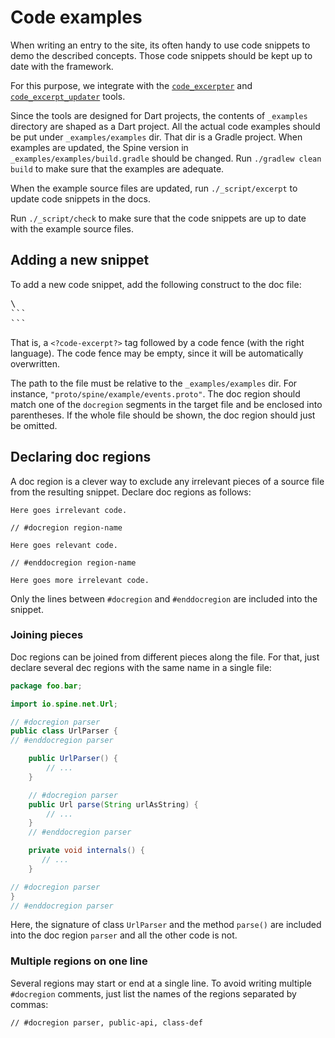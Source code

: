 # Code examples

When writing an entry to the site, its often handy to use code snippets to demo the described
concepts. Those code snippets should be kept up to date with the framework.

For this purpose, we integrate with the [`code_excerpter`](https://github.com/chalin/code_excerpter)
and [`code_excerpt_updater`](https://github.com/chalin/code_excerpt_updater) tools.

Since the tools are designed for Dart projects, the contents of `_examples` directory are shaped as
a Dart project. All the actual code examples should be put under `_examples/examples` dir. That dir
is a Gradle project. When examples are updated, the Spine version in
`_examples/examples/build.gradle` should be changed. Run `./gradlew clean build` to make sure that
the examples are adequate.

When the example source files are updated, run `./_script/excerpt` to update code snippets in
the docs.

Run `./_script/check` to make sure that the code snippets are up to date with the example source
files.

## Adding a new snippet

To add a new code snippet, add the following construct to the doc file:

<pre>
\<?code-excerpt "path/to/file (doc-region)"?>
```
```
</pre>

That is, a `<?code-excerpt?>` tag followed by a code fence (with the right language). The code fence
may be empty, since it will be automatically overwritten.

The path to the file must be relative to the `_examples/examples` dir. For instance,
`"proto/spine/example/events.proto"`. The doc region should match one of the `docregion` segments in
the target file and be enclosed into parentheses. If the whole file should be shown, the doc region
should just be omitted.

## Declaring doc regions

A doc region is a clever way to exclude any irrelevant pieces of a source file from the resulting
snippet. Declare doc regions as follows:

```
Here goes irrelevant code.

// #docregion region-name

Here goes relevant code.

// #enddocregion region-name

Here goes more irrelevant code.
```

Only the lines between `#docregion` and `#enddocregion` are included into the snippet.

### Joining pieces

Doc regions can be joined from different pieces along the file. For that, just declare several dec
regions with the same name in a single file:

```java
package foo.bar;

import io.spine.net.Url;

// #docregion parser
public class UrlParser {
// #enddocregion parser

    public UrlParser() {
        // ...
    }

    // #docregion parser
    public Url parse(String urlAsString) {
        // ...
    }
    // #enddocregion parser

    private void internals() {
       // ...
    }

// #docregion parser
}
// #enddocregion parser
```

Here, the signature of class `UrlParser` and the method `parse()` are included into the doc region
`parser` and all the other code is not.

### Multiple regions on one line

Several regions may start or end at a single line. To avoid writing multiple `#docregion` comments,
just list the names of the regions separated by commas:

```
// #docregion parser, public-api, class-def
```
